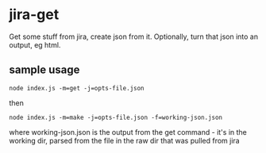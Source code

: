 # jira-get

Get some stuff from jira, create json from it. Optionally, turn that json into an output, eg html.

## sample usage

`node index.js -m=get -j=opts-file.json`

then

`node index.js -m=make -j=opts-file.json -f=working-json.json`

where working-json.json is the output from the get command - it's in the working dir, parsed from the file in the raw dir that was pulled from jira
